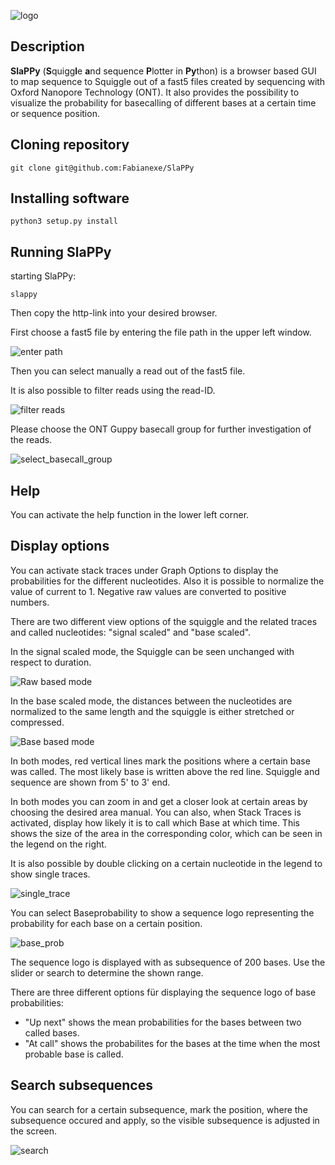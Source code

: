 ![logo](https://raw.githubusercontent.com/Fabianexe/SlaPPy/master/pictures/slappy.png "logo")


## Description

 **SlaPPy** (**S**quigg**l**e **a**nd sequence **P**lotter in **Py**thon) is a browser based GUI to map sequence to Squiggle out of a fast5 files created by sequencing with Oxford Nanopore Technology (ONT). It also provides the possibility to visualize the probability for basecalling of different bases at a certain time or sequence position.

## Cloning repository

```
git clone git@github.com:Fabianexe/SlaPPy
```

## Installing software

```
python3 setup.py install
```

## Running SlaPPy

starting SlaPPy:

```
slappy
``` 

Then copy the http-link into your desired browser.

First choose a fast5 file by entering the file path in the upper left window.
 
![enter path](https://raw.githubusercontent.com/Fabianexe/SlaPPy/master/pictures/enter_path.png "enter the path here")

Then you can select manually a read out of the fast5 file.

It is also possible to filter reads using the read-ID.

![filter reads](https://raw.githubusercontent.com/Fabianexe/SlaPPy/master/pictures/filter_reads.png "Filter reads")

Please choose the ONT Guppy basecall group for further investigation of the reads.

![select_basecall_group](https://raw.githubusercontent.com/Fabianexe/SlaPPy/master/pictures/basecall_group.png "select basecall group")

## Help

You can activate the help function in the lower left corner.

## Display options

You can activate stack traces under Graph Options to display the probabilities for the different nucleotides. Also it is possible to normalize the value of current to 1. 
Negative raw values are converted to positive numbers.

There are two different view options of the squiggle and the related traces and called nucleotides: "signal scaled" and "base scaled". 

In the signal scaled mode, the Squiggle can be seen unchanged with respect to duration. 

![Raw based mode](https://raw.githubusercontent.com/Fabianexe/SlaPPy/master/pictures/raw_based.png "raw based")


In the base scaled mode, the distances between the nucleotides are normalized to the same length and the squiggle is either stretched or compressed. 

![Base based mode](https://raw.githubusercontent.com/Fabianexe/SlaPPy/master/pictures/base_based.png "Base based")

In both modes, red vertical lines mark the positions where a certain base was called. The most likely base is written above the red line. Squiggle and sequence are shown from 5' to 3' end.

In both modes you can zoom in and get a closer look at certain areas by choosing the desired area manual. 
You can also, when Stack Traces is activated, display how likely it is to call which Base at which time. 
This shows the size of the area in the corresponding color, which can be seen in the legend on the right.

It is also possible by double clicking on a certain nucleotide in the legend to show single traces. 

![single_trace](https://raw.githubusercontent.com/Fabianexe/SlaPPy/master/pictures/single_trace.png "single trace")

You can select Baseprobability to show a sequence logo representing the probability for each base on a certain position.

![base_prob](https://raw.githubusercontent.com/Fabianexe/SlaPPY/master/pictures/baseprob_options.png "Display base prob.")

The sequence logo is displayed with as subsequence of 200 bases. Use the slider or search to determine the shown range.

There are three different options für displaying the sequence logo of base probabilities:
- "Up next" shows the mean probabilities for the bases between two called bases.
- "At call" shows the probabilites for the bases at the time when the most probable base is called. 

## Search subsequences

You can search for a certain subsequence, mark the position, where the subsequence occured and apply, so the visible subsequence is adjusted in the screen.

![search](https://raw.githubusercontent.com/Fabianexe/SlaPPy/master/pictures/search.png "search subsequence")



